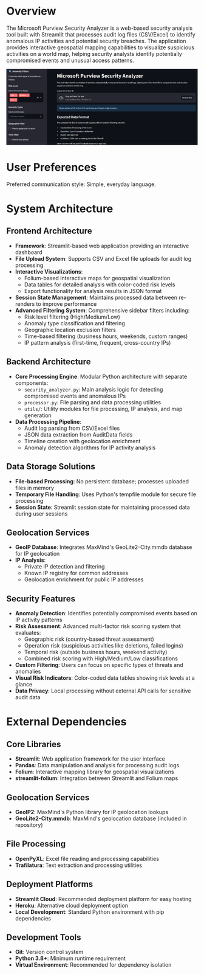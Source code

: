 # Overview

The Microsoft Purview Security Analyzer is a web-based security analysis tool built with Streamlit that processes audit log files (CSV/Excel) to identify anomalous IP activities and potential security breaches. The application provides interactive geospatial mapping capabilities to visualize suspicious activities on a world map, helping security analysts identify potentially compromised events and unusual access patterns.

![App Preview](images/app-preview.png)

# User Preferences

Preferred communication style: Simple, everyday language.

# System Architecture

## Frontend Architecture
- **Framework**: Streamlit-based web application providing an interactive dashboard
- **File Upload System**: Supports CSV and Excel file uploads for audit log processing
- **Interactive Visualizations**: 
  - Folium-based interactive maps for geospatial visualization
  - Data tables for detailed analysis with color-coded risk levels
  - Export functionality for analysis results in JSON format
- **Session State Management**: Maintains processed data between re-renders to improve performance
- **Advanced Filtering System**: Comprehensive sidebar filters including:
  - Risk level filtering (High/Medium/Low)
  - Anomaly type classification and filtering
  - Geographic location exclusion filters
  - Time-based filtering (business hours, weekends, custom ranges)
  - IP pattern analysis (first-time, frequent, cross-country IPs)

## Backend Architecture
- **Core Processing Engine**: Modular Python architecture with separate components:
  - `security_analyzer.py`: Main analysis logic for detecting compromised events and anomalous IPs
  - `processor.py`: File parsing and data processing utilities
  - `utils/`: Utility modules for file processing, IP analysis, and map generation
- **Data Processing Pipeline**:
  - Audit log parsing from CSV/Excel files
  - JSON data extraction from AuditData fields
  - Timeline creation with geolocation enrichment
  - Anomaly detection algorithms for IP activity analysis

## Data Storage Solutions
- **File-based Processing**: No persistent database; processes uploaded files in memory
- **Temporary File Handling**: Uses Python's tempfile module for secure file processing
- **Session State**: Streamlit session state for maintaining processed data during user sessions

## Geolocation Services
- **GeoIP Database**: Integrates MaxMind's GeoLite2-City.mmdb database for IP geolocation
- **IP Analysis**: 
  - Private IP detection and filtering
  - Known IP registry for common addresses
  - Geolocation enrichment for public IP addresses

## Security Features
- **Anomaly Detection**: Identifies potentially compromised events based on IP activity patterns
- **Risk Assessment**: Advanced multi-factor risk scoring system that evaluates:
  - Geographic risk (country-based threat assessment)
  - Operation risk (suspicious activities like deletions, failed logins)
  - Temporal risk (outside business hours, weekend activity)
  - Combined risk scoring with High/Medium/Low classifications
- **Custom Filtering**: Users can focus on specific types of threats and anomalies
- **Visual Risk Indicators**: Color-coded data tables showing risk levels at a glance
- **Data Privacy**: Local processing without external API calls for sensitive audit data

# External Dependencies

## Core Libraries
- **Streamlit**: Web application framework for the user interface
- **Pandas**: Data manipulation and analysis for processing audit logs
- **Folium**: Interactive mapping library for geospatial visualizations
- **streamlit-folium**: Integration between Streamlit and Folium maps

## Geolocation Services
- **GeoIP2**: MaxMind's Python library for IP geolocation lookups
- **GeoLite2-City.mmdb**: MaxMind's geolocation database (included in repository)

## File Processing
- **OpenPyXL**: Excel file reading and processing capabilities
- **Trafilatura**: Text extraction and processing utilities

## Deployment Platforms
- **Streamlit Cloud**: Recommended deployment platform for easy hosting
- **Heroku**: Alternative cloud deployment option
- **Local Development**: Standard Python environment with pip dependencies

## Development Tools
- **Git**: Version control system
- **Python 3.8+**: Minimum runtime requirement
- **Virtual Environment**: Recommended for dependency isolation